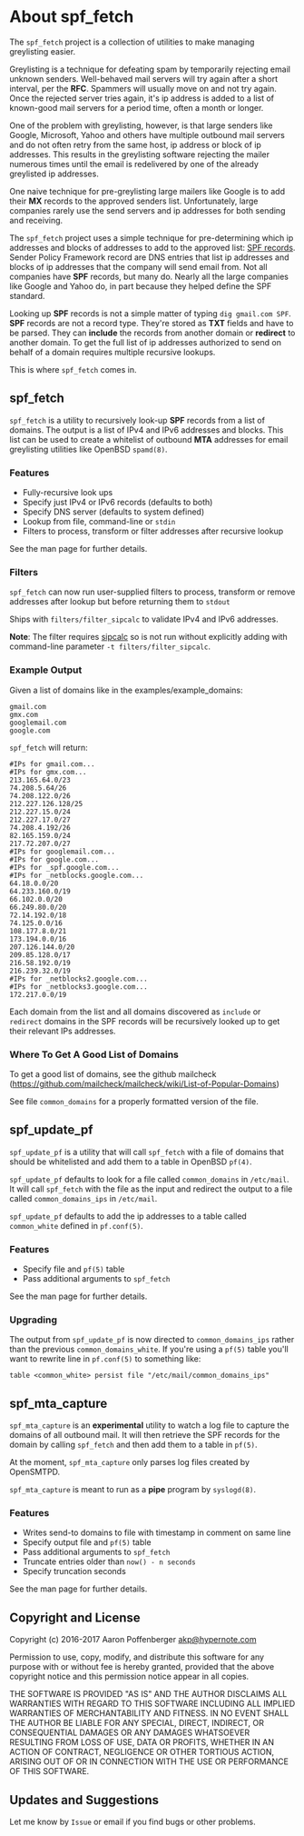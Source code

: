 About spf_fetch
===================

The `spf_fetch` project is a collection of utilities to make managing
greylisting easier.

Greylisting is a technique for defeating spam by temporarily rejecting
email unknown senders. Well-behaved mail servers will try again after
a short interval, per the __RFC__. Spammers will usually move on and not
try again. Once the rejected server tries again, it's ip address is
added to a list of known-good mail servers for a period time, often a
month or longer.

One of the problem with greylisting, however, is that large senders
like Google, Microsoft, Yahoo and others have multiple outbound mail
servers and do not often retry from the same host, ip address or block
of ip addresses. This results in the greylisting software rejecting
the mailer numerous times until the email is redelivered by one of the
already greylisted ip addresses.

One naive technique for pre-greylisting large mailers like Google is
to add their __MX__ records to the approved senders list. Unfortunately,
large companies rarely use the send servers and ip addresses for both
sending and receiving.

The `spf_fetch` project uses a simple technique for pre-determining
which ip addresses and blocks of addresses to add to the approved
list:
[SPF records](https://en.wikipedia.org/wiki/Sender_Policy_Framework).
Sender Policy Framework record are DNS entries that list ip addresses
and blocks of ip addresses that the company will send email from. Not
all companies have __SPF__ records, but many do. Nearly all the large
companies like Google and Yahoo do, in part because they helped define
the SPF standard.

Looking up __SPF__ records is not a simple matter of typing `dig
gmail.com SPF`. __SPF__ records are not a record type. They're stored
as __TXT__ fields and have to be parsed. They can __include__ the
records from another domain or __redirect__ to another domain. To get
the full list of ip addresses authorized to send on behalf of a domain
requires multiple recursive lookups.

This is where `spf_fetch` comes in.

spf_fetch
---------

`spf_fetch` is a utility to recursively look-up __SPF__ records from a
list of domains. The output is a list of IPv4 and IPv6 addresses and
blocks. This list can be used to create a whitelist of outbound
__MTA__ addresses for email greylisting utilities like OpenBSD
`spamd(8)`.

### Features
+ Fully-recursive look ups
+ Specify just IPv4 or IPv6 records (defaults to both)
+ Specify DNS server (defaults to system defined)
+ Lookup from file, command-line or `stdin`
+ Filters to process, transform or filter addresses after recursive
  lookup

See the man page for further details.

### Filters

`spf_fetch` can now run user-supplied filters to process, transform or
remove addresses after lookup but before returning them to `stdout`

Ships with `filters/filter_sipcalc` to validate IPv4 and IPv6
addresses.

__Note__: The filter
requires [sipcalc](https://github.com/sii/sipcalc) so is not run
without explicitly adding with command-line parameter `-t
filters/filter_sipcalc`.

### Example Output

Given a list of domains like in the examples/example_domains:

    gmail.com
    gmx.com
    googlemail.com
    google.com

`spf_fetch` will return:

    #IPs for gmail.com...
    #IPs for gmx.com...
    213.165.64.0/23
    74.208.5.64/26
    74.208.122.0/26
    212.227.126.128/25
    212.227.15.0/24
    212.227.17.0/27
    74.208.4.192/26
    82.165.159.0/24
    217.72.207.0/27
    #IPs for googlemail.com...
    #IPs for google.com...
    #IPs for _spf.google.com...
    #IPs for _netblocks.google.com...
    64.18.0.0/20
    64.233.160.0/19
    66.102.0.0/20
    66.249.80.0/20
    72.14.192.0/18
    74.125.0.0/16
    108.177.8.0/21
    173.194.0.0/16
    207.126.144.0/20
    209.85.128.0/17
    216.58.192.0/19
    216.239.32.0/19
    #IPs for _netblocks2.google.com...
    #IPs for _netblocks3.google.com...
    172.217.0.0/19

Each domain from the list and all domains discovered as `include` or
`redirect` domains in the SPF records will be recursively looked up to
get their relevant IPs addresses.

### Where To Get A Good List of Domains

To get a good list of domains, see the github mailcheck
(https://github.com/mailcheck/mailcheck/wiki/List-of-Popular-Domains)

See file `common_domains` for a properly formatted version of the
file.

spf_update_pf
-------------

`spf_update_pf` is a utility that will call `spf_fetch` with a file of
domains that should be whitelisted and add them to a table in OpenBSD
`pf(4)`.

`spf_update_pf` defaults to look for a file called `common_domains` in
`/etc/mail`. It will call `spf_fetch` with the file as the input and
redirect the output to a file called `common_domains_ips` in
`/etc/mail`.

`spf_update_pf` defaults to add the ip addresses to a table called
`common_white` defined in `pf.conf(5)`.

### Features

+ Specify file and `pf(5)` table
+ Pass additional arguments to `spf_fetch`

See the man page for further details.

### Upgrading

The output from `spf_update_pf` is now directed to
`common_domains_ips` rather than the previous `common_domains_white`.
If you're using a `pf(5)` table you'll want to rewrite line in
`pf.conf(5)` to something like:

```
table <common_white> persist file "/etc/mail/common_domains_ips"
```

spf_mta_capture
---------------

`spf_mta_capture` is an __experimental__ utility to watch a log file
to capture the domains of all outbound mail. It will then retrieve the
SPF records for the domain by calling `spf_fetch` and then add them to
a table in `pf(5)`.

At the moment, `spf_mta_capture` only parses log files created by
OpenSMTPD.

`spf_mta_capture` is meant to run as a __pipe__ program by `syslogd(8)`.

### Features
+ Writes send-to domains to file with timestamp in comment on same
  line
+ Specify output file and `pf(5)` table
+ Pass additional arguments to `spf_fetch`
+ Truncate entries older than `now() - n seconds`
+ Specify truncation seconds

See the man page for further details.

Copyright and License
---------------------

Copyright (c) 2016-2017 Aaron Poffenberger <akp@hypernote.com>

Permission to use, copy, modify, and distribute this software for any
purpose with or without fee is hereby granted, provided that the above
copyright notice and this permission notice appear in all copies.

THE SOFTWARE IS PROVIDED "AS IS" AND THE AUTHOR DISCLAIMS ALL WARRANTIES
WITH REGARD TO THIS SOFTWARE INCLUDING ALL IMPLIED WARRANTIES OF
MERCHANTABILITY AND FITNESS. IN NO EVENT SHALL THE AUTHOR BE LIABLE FOR
ANY SPECIAL, DIRECT, INDIRECT, OR CONSEQUENTIAL DAMAGES OR ANY DAMAGES
WHATSOEVER RESULTING FROM LOSS OF USE, DATA OR PROFITS, WHETHER IN AN
ACTION OF CONTRACT, NEGLIGENCE OR OTHER TORTIOUS ACTION, ARISING OUT OF
OR IN CONNECTION WITH THE USE OR PERFORMANCE OF THIS SOFTWARE.

Updates and Suggestions
-----------------------

Let me know by `Issue` or email if you find bugs or other problems.
